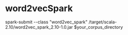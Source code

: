 # word2vecSpark

spark-submit --class "word2vec_spark" /target/scala-2.10/word2vec_spark_2.10-1.0.jar $your_corpus_directory 
